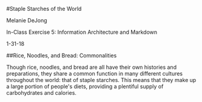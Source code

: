 #Staple Starches of the World

Melanie DeJong

In-Class Exercise 5: Information Architecture and Markdown

1-31-18

##Rice, Noodles, and Bread: Commonalities

Though rice, noodles, and bread are all have their own histories and preparations, they share a common function in many different cultures throughout the world: that of staple starches. This means that they make up a large portion of people's diets, providing a plentiful supply of carbohydrates and calories. 